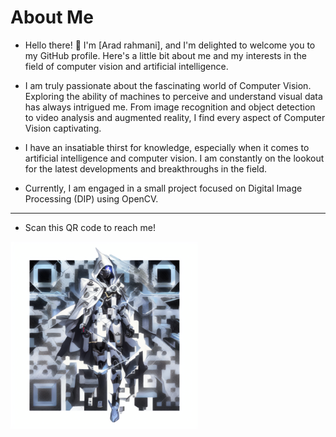# About Me

* Hello there! 👋 I'm [Arad rahmani], and I'm delighted to welcome you to my GitHub profile. Here's a little bit about me and my interests in the field of computer vision and artificial intelligence.

* I am truly passionate about the fascinating world of Computer Vision. Exploring the ability of machines to perceive and understand visual data has always intrigued me. From image recognition and object detection to video analysis and augmented reality, I find every aspect of Computer Vision captivating.

* I have an insatiable thirst for knowledge, especially when it comes to artificial intelligence and computer vision. I am constantly on the lookout for the latest developments and breakthroughs in the field.

* Currently, I am engaged in a small project focused on Digital Image Processing (DIP) using OpenCV.

---
* Scan this QR code to reach me!
  
<img src="https://github.com/AradRm/AradRm/blob/c40d1741391866a2693951d652aba93ce8375abd/download%20(1).png" alt="Alt Text" width="300">
